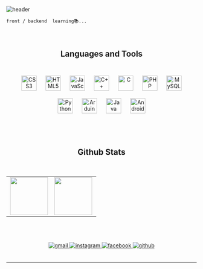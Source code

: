 ![header](https://capsule-render.vercel.app/api?type=waving&color=gradient&customColorList=9,15,27&height=300&&text=minjung03&fontSize=70&reversal=true&animation=fadeIn&fontColor=ffffff&fontAlignY=40&desc=beginner%20developer&descAlignY=58)
<!--9, 15, 27-->
<!--# Hey👋, I'm minjungKim!-->
`front / backend  learning📚...`
<br/>
<br/>
<br/>

<div align="center">
  
## Languages and Tools  
<br/>
    <div align="center">  
    <img style="margin: 10px" src="https://profilinator.rishav.dev/skills-assets/css3-original-wordmark.svg" alt="CSS3" height="40" />  
    <img style="margin: 10px" src="https://profilinator.rishav.dev/skills-assets/html5-original-wordmark.svg" alt="HTML5" height="40" />  
    <img style="margin: 10px" src="https://profilinator.rishav.dev/skills-assets/javascript-original.svg" alt="JavaScript" height="40" />  
    <img style="margin: 10px" src="https://profilinator.rishav.dev/skills-assets/cplusplus-original.svg" alt="C++" height="40" />  
    <img style="margin: 10px" src="https://profilinator.rishav.dev/skills-assets/c-original.svg" alt="C" height="40" />  
    <img style="margin: 10px" src="https://profilinator.rishav.dev/skills-assets/php-original.svg" alt="PHP" height="40" />  
    <img style="margin: 10px" src="https://profilinator.rishav.dev/skills-assets/mysql-original-wordmark.svg" alt="MySQL" height="40" />  
    <img style="margin: 10px" src="https://profilinator.rishav.dev/skills-assets/python-original.svg" alt="Python" height="40" />  
    <img style="margin: 10px" src="https://profilinator.rishav.dev/skills-assets/arduino.png" alt="Arduino" height="40" />  
    <img style="margin: 10px" src="https://profilinator.rishav.dev/skills-assets/java-original-wordmark.svg" alt="Java" height="40" />  
    <img style="margin: 10px" src="https://profilinator.rishav.dev/skills-assets/android-original-wordmark.svg" alt="Android" height="40" />  

<!--   <img src="https://img.shields.io/badge/C-A8B9CC?style=flat-square&logo=C&logoColor=white"/></a>
  <img src="https://img.shields.io/badge/Java-007396?style=flat-square&logo=Java&logoColor=white"/></a>
  <img src="https://img.shields.io/badge/Mysql-4479A1?style=flat-square&logo=Mysql&logoColor=white"/></a>
  <img src="https://img.shields.io/badge/HTML5-E34F26?style=flat-square&logo=HTML5&logoColor=white"/></a>
  <img src="https://img.shields.io/badge/CSS3-1572B6?style=flat-square&logo=CSS3&logoColor=white"/></a>
  <img src="https://img.shields.io/badge/JavaScript-F7DF1E?style=flat-square&logo=JavaScript&logoColor=white"/></a>
  <img src="https://img.shields.io/badge/C++-00599C?style=flat-square&logo=C%2B%2B&logoColor=white"/></a>
  <img src="https://img.shields.io/badge/Php-777BB4?style=flat-square&logo=Php&logoColor=white"/></a>
  <img src="https://img.shields.io/badge/Android-3DDC84?style=flat-square&logo=Android&logoColor=white"/></a><br><br> -->
</div>

<br/>
<br/>
<br/>
  
<div align="center">
  
## Github Stats
<br/>
<table><tr><td valign="top" width="50%">

<div align="center"><img src="https://github-readme-stats.vercel.app/api?username=minjung03&show_icons=true&count_private=true&hide_border=true" align="center" style="width: 100" /></div>

</td><td valign="top" width="50%">

<img src="https://github-readme-stats.vercel.app/api/top-langs/?username=minjung03&hide_border=true&layout=compact" align="left" style="width: 100" />

</td></tr></table> 
</div>

<br/> 
<br/> 
<br/>
  
<div align="center">
 
<a href="mailto:s2003@e-mirim.hs.kr" target="_blank">
<img src=https://img.shields.io/badge/Gmail-d14836?style=for-the-badge&logo=Gmail&logoColor=white alt=gmail style="margin-bottom: 5px;" />
</a> 
<a href="https://instagram.com/https://www.instagram.com/kmmin_03/" target="_blank">
<img src=https://img.shields.io/badge/instagram-%23000000.svg?&style=for-the-badge&logo=instagram&logoColor=white alt=instagram style="margin-bottom: 5px;" />
</a>
<a href="https://www.facebook.com/https://www.facebook.com/jj.kim.5492216" target="_blank">
<img src=https://img.shields.io/badge/facebook-%232E87FB.svg?&style=for-the-badge&logo=facebook&logoColor=white alt=facebook style="margin-bottom: 5px;" />
</a>
<a href="https://github.com/rishavanand" target="_blank">
<img src=https://img.shields.io/badge/github-%2324292e.svg?&style=for-the-badge&logo=github&logoColor=white alt=github style="margin-bottom: 5px;" />
</a> 
  
</div>

<br/>

----
